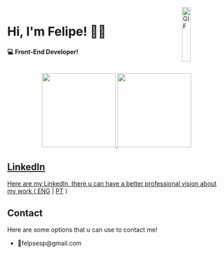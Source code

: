 <!--Header with the gif link and title/subtitle-->
<img src="https://media.giphy.com/media/dWesBcTLavkZuG35MI/giphy.gif" width="20%" height="125" align="right" alt="GIF" />
<h1>Hi, I'm Felipe! 🤝🏻</h1>
<h4> 💻 Front-End Developer!</h4>
<br>
<!--GitHub Stats-->
<div align="center">
 	<a href="https://github.com/FelipEspessoto">
 	<img height="170em" src="https://github-readme-stats.vercel.app/api?username=felipespessoto&show_icons=true&theme=dark&include_all_commits=true&count_private=true"/>
 	<img height="170em" src="https://github-readme-stats.vercel.app/api/top-langs/?username=felipespessoto&layout=compact&langs_count=7&theme=dark"/>
</div>
<h2>LinkedIn</h2>
    Here are my LinkedIn, there u can have a better professional vision about my work (<a href="https://www.linkedin.com/in/felipespessoto/?locale=en_US"> ENG</a> | <a href="https://www.linkedin.com/in/felipespessoto/">PT</a> )
<h2>Contact</h2>
    Here are some options that u can use to contact me!
    <ul>
        <li>📩felpsesp@gmail.com</li>

